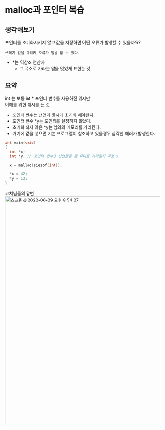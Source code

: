 # malloc과 포인터 복습

## 생각해보기
포인터를 초기화시키지 않고 값을 저장하면 어떤 오류가 발생할 수 있을까요?
``` 
쓰레기 값을 가리켜 오류가 발생 할 수 있다.
```


- *는 역참조 연산자
  - 그 주소로 가라는 말을 멋있게 표현한 것 

##  요약

int 는 보통 int * 포인터 변수를 사용하진 않지만  
이해를 위한 예시를 든 것  
- 포인터 변수는 선언과 동시에 초기화 해야한다.
- 포인터 변수 *y는 포인티를 설정하지 않았다. 
- 초기화 되지 않은 *y는 임의의 메모리를 가리킨다.
- 거기에 값을 넣으면 기본 프로그램이 참조하고 있을경우 심각한 에러가 발생한다.
``` c
int main(void)
{
  int *x;
  int *y; // 포인터 변수만 선언됐을 뿐 어디를 가리킬지 지정 x

  x = malloc(siezof(int));

  *x = 42;
  *y = 13;
}

```

코치님들의 답변
<img width="745" alt="스크린샷 2022-06-29 오후 8 54 27" src="https://user-images.githubusercontent.com/87258182/176442173-c4c0d7a8-7e29-4726-9248-5b7939ae2602.png">
